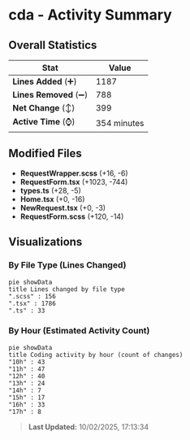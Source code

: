 # cda - Activity Summary 

## Overall Statistics

| Stat                   | Value                                                             |
| ---------------------- | ----------------------------------------------------------------- |
| **Lines Added** (➕)   | 1187                                          |
| **Lines Removed** (➖) | 788                                        |
| **Net Change** (↕)    | 399                |
| **Active Time** (⌚)   | 354 minutes |


## Modified Files
- **RequestWrapper.scss** (+16, -6)
- **RequestForm.tsx** (+1023, -744)
- **types.ts** (+28, -5)
- **Home.tsx** (+0, -16)
- **NewRequest.tsx** (+0, -3)
- **RequestForm.scss** (+120, -14)

## Visualizations

### By File Type (Lines Changed)

```mermaid
pie showData
title Lines changed by file type
".scss" : 156
".tsx" : 1786
".ts" : 33
```

### By Hour (Estimated Activity Count)

```mermaid
pie showData
title Coding activity by hour (count of changes)
"10h" : 43
"11h" : 47
"12h" : 40
"13h" : 24
"14h" : 7
"15h" : 17
"16h" : 33
"17h" : 8
```


> **Last Updated:** 10/02/2025, 17:13:34